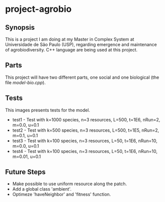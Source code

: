 # project-agrobio

## Synopsis
This is a project I am doing at my Master in Complex System at Universidade de São Paulo (USP), regarding emergence and maintenance of agrobiodiversity. C++ language are being used at this project.

## Parts
This project will have two different parts, one social and one biological (the file *model-bio.cpp*).

## Tests
This images presents tests for the model.
- test1 - Test with k=1000 species, n=3 resources, L=500, t=1E6, nRun=2, m=0.0, u=0.1
- test2 - Test with k=500 species, n=3 resources, L=500, t=1E5, nRun=2, m=0.1, u=0.1
- test3 - Test with k=100 species, n=3 resources, L=50, t=1E6, nRun=10, m=0.0, u=0.1
- test4 - Test with k=100 species, n=3 resources, L=50, t=1E6, nRun=10, m=0.01, u=0.1

## Future Steps
- Make possible to use uniform resource along the patch.
- Add a global class 'ambient'.
- Optimeze 'haveNeighbor' and 'fitness' function.
